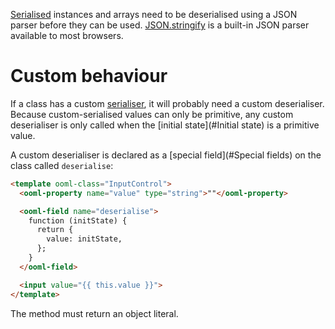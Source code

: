[Serialised](#Serialisation) instances and arrays need to be deserialised using a JSON parser before they can be used. [JSON.stringify](https://developer.mozilla.org/docs/Web/JavaScript/Reference/Global_Objects/JSON/stringify) is a built-in JSON parser available to most browsers.

# Custom behaviour

If a class has a custom [serialiser](#Serialisation), it will probably need a custom deserialiser. Because custom-serialised values can only be primitive, any custom deserialiser is only called when the [initial state](#Initial state) is a primitive value.

A custom deserialiser is declared as a [special field](#Special fields) on the class called `deserialise`:

```html
<template ooml-class="InputControl">
  <ooml-property name="value" type="string">""</ooml-property>

  <ooml-field name="deserialise">
    function (initState) {
      return {
        value: initState,
      };
    }
  </ooml-field>

  <input value="{{ this.value }}">
</template>
```

The method must return an object literal.
